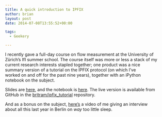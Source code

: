 ```yaml
---
title: A quick introduction to IPFIX
author: brian
layout: post
date: 2014-07-08T13:55:52+00:00

tags:
  - Geekery

---
```

I recently gave a full-day course on flow measurement at the University of Zürich&#8217;s IfI summer school. The course itself was more or less a stack of my current research interests stapled together; one product was a nice summary version of a tutorial on the IPFIX protocol (on which I&#8217;ve worked on and off for the past nine years), together with an iPython notebook on the subject.

Slides are [here][1], and the notebook is [here][2]. The live version is available from GitHub in the [britram/ipfix_tutorial][3] repository.

And as a bonus on the subject, [here&#8217;s][4] a video of me giving an interview about all this last year in Berlin on _way_ too little sleep.

 [1]: /pdf/ipfix-short.pdf
 [2]: http://nbviewer.ipython.org/github/britram/ipfix-tutorial/blob/master/notebooks/Introducing%20IPFIX.ipynb
 [3]: https://github.com/britram/ipfix-tutorial
 [4]: https://www.youtube.com/watch?v=bMF3coSAl0s